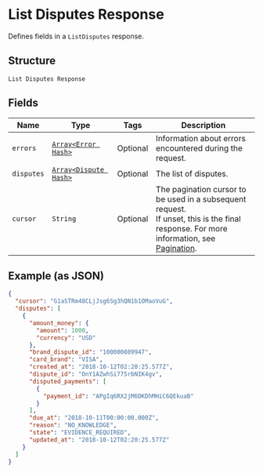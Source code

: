 
# List Disputes Response

Defines fields in a `ListDisputes` response.

## Structure

`List Disputes Response`

## Fields

| Name | Type | Tags | Description |
|  --- | --- | --- | --- |
| `errors` | [`Array<Error Hash>`](/doc/models/error.md) | Optional | Information about errors encountered during the request. |
| `disputes` | [`Array<Dispute Hash>`](/doc/models/dispute.md) | Optional | The list of disputes. |
| `cursor` | `String` | Optional | The pagination cursor to be used in a subsequent request.<br>If unset, this is the final response. For more information, see [Pagination](https://developer.squareup.com/docs/basics/api101/pagination). |

## Example (as JSON)

```json
{
  "cursor": "G1aSTRm48CLjJsg6Sg3hQN1b1OMaoVuG",
  "disputes": [
    {
      "amount_money": {
        "amount": 1000,
        "currency": "USD"
      },
      "brand_dispute_id": "100000809947",
      "card_brand": "VISA",
      "created_at": "2018-10-12T02:20:25.577Z",
      "dispute_id": "OnY1AZwhSi775rbNIK4gv",
      "disputed_payments": [
        {
          "payment_id": "APgIq6RX2jM6DKDhMHiC6QEkuaB"
        }
      ],
      "due_at": "2018-10-11T00:00:00.000Z",
      "reason": "NO_KNOWLEDGE",
      "state": "EVIDENCE_REQUIRED",
      "updated_at": "2018-10-12T02:20:25.577Z"
    }
  ]
}
```

